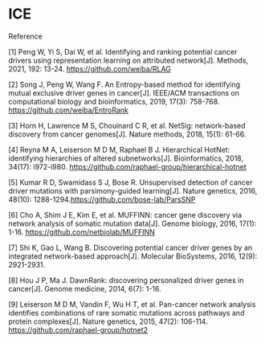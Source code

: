 # ICE


Reference

[1] Peng W, Yi S, Dai W, et al. Identifying and ranking potential cancer drivers using representation learning on attributed network[J]. Methods, 2021, 192: 13-24. https://github.com/weiba/RLAG 

[2] Song J, Peng W, Wang F. An Entropy-based method for identifying mutual exclusive driver genes in cancer[J]. IEEE/ACM transactions on computational biology and bioinformatics, 2019, 17(3): 758-768. https://github.com/weiba/EntroRank

[3] Horn H, Lawrence M S, Chouinard C R, et al. NetSig: network-based discovery from cancer genomes[J]. Nature methods, 2018, 15(1): 61-66.

[4] Reyna M A, Leiserson M D M, Raphael B J. Hierarchical HotNet: identifying hierarchies of altered subnetworks[J]. Bioinformatics, 2018, 34(17): i972-i980. https://github.com/raphael-group/hierarchical-hotnet

[5] Kumar R D, Swamidass S J, Bose R. Unsupervised detection of cancer driver mutations with parsimony-guided learning[J]. Nature genetics, 2016, 48(10): 1288-1294.https://github.com/bose-lab/ParsSNP

[6] Cho A, Shim J E, Kim E, et al. MUFFINN: cancer gene discovery via network analysis of somatic mutation data[J]. Genome biology, 2016, 17(1): 1-16. https://github.com/netbiolab/MUFFINN

[7] Shi K, Gao L, Wang B. Discovering potential cancer driver genes by an integrated network-based approach[J]. Molecular BioSystems, 2016, 12(9): 2921-2931.

[8] Hou J P, Ma J. DawnRank: discovering personalized driver genes in cancer[J]. Genome medicine, 2014, 6(7): 1-16.

[9] Leiserson M D M, Vandin F, Wu H T, et al. Pan-cancer network analysis identifies combinations of rare somatic mutations across pathways and protein complexes[J]. Nature genetics, 2015, 47(2): 106-114. https://github.com/raphael-group/hotnet2
